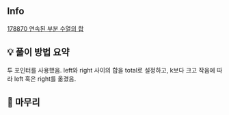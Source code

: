 ## Info
[178870 연속된 부분 수열의 합](https://school.programmers.co.kr/learn/courses/30/lessons/178870)

## 💡 풀이 방법 요약
투 포인터를 사용했음.
left와 right 사이의 합을 total로 설정하고, k보다 크고 작음에 따라 left 혹은 right를 옮겼음.

## 🙂 마무리

